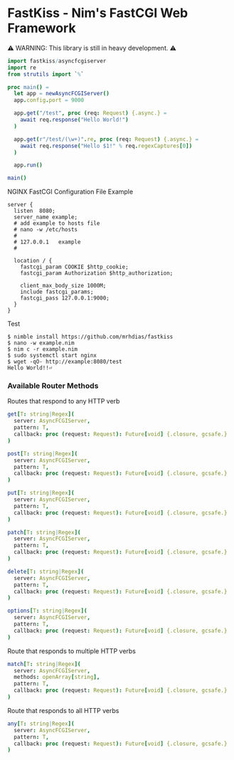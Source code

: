 # FastKiss - Nim's FastCGI Web Framework
⚠️ WARNING: This library is still in heavy development. ⚠️
```nim
import fastkiss/asyncfcgiserver
import re
from strutils import `%`

proc main() =
  let app = newAsyncFCGIServer()
  app.config.port = 9000

  app.get("/test", proc (req: Request) {.async.} =
    await req.response("Hello World!")
  )

  app.get(r"/test/(\w+)".re, proc (req: Request) {.async.} =
    await req.response("Hello $1!" % req.regexCaptures[0])
  )

  app.run()

main()
```

NGINX FastCGI Configuration File Example
```
server {
  listen  8080;
  server_name example;
  # add example to hosts file
  # nano -w /etc/hosts
  #
  # 127.0.0.1   example
  #

  location / {
    fastcgi_param COOKIE $http_cookie;
    fastcgi_param Authorization $http_authorization;

    client_max_body_size 1000M;
    include fastcgi_params;
    fastcgi_pass 127.0.0.1:9000;
  }
}
```

Test
```
$ nimble install https://github.com/mrhdias/fastkiss
$ nano -w example.nim
$ nim c -r example.nim
$ sudo systemctl start nginx
$ wget -qO- http://example:8080/test
Hello World!!⏎
```

### Available Router Methods
Routes that respond to any HTTP verb
```nim
get[T: string|Regex](
  server: AsyncFCGIServer,
  pattern: T,
  callback: proc (request: Request): Future[void] {.closure, gcsafe.}
)

post[T: string|Regex](
  server: AsyncFCGIServer,
  pattern: T,
  callback: proc (request: Request): Future[void] {.closure, gcsafe.}
)

put[T: string|Regex](
  server: AsyncFCGIServer,
  pattern: T,
  callback: proc (request: Request): Future[void] {.closure, gcsafe.}
)

patch[T: string|Regex](
  server: AsyncFCGIServer,
  pattern: T,
  callback: proc (request: Request): Future[void] {.closure, gcsafe.}
)

delete[T: string|Regex](
  server: AsyncFCGIServer,
  pattern: T,
  callback: proc (request: Request): Future[void] {.closure, gcsafe.}
)

options[T: string|Regex](
  server: AsyncFCGIServer,
  pattern: T,
  callback: proc (request: Request): Future[void] {.closure, gcsafe.}
)
```

Route that responds to multiple HTTP verbs
```nim
match[T: string|Regex](
  server: AsyncFCGIServer,
  methods: openArray[string],
  pattern: T,
  callback: proc (request: Request): Future[void] {.closure, gcsafe.}
)
```

Route that responds to all HTTP verbs
```nim
any[T: string|Regex](
  server: AsyncFCGIServer,
  pattern: T,
  callback: proc (request: Request): Future[void] {.closure, gcsafe.}
)
```
